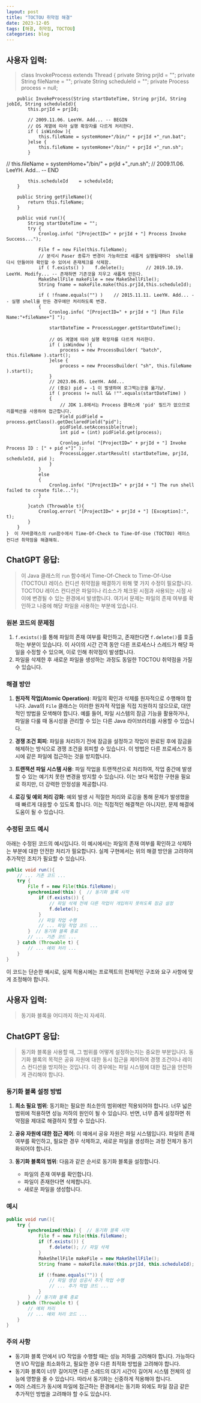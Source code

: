 ```yaml
---
layout: post
title: "TOCTOU 취약점 해결"
date: 2023-12-05
tags: [해결, 취약점, TOCTOU]
categories: blog
---
```


## 사용자 입력:
> class InvokeProcess extends Thread {
		private String prjId = "";
		private String fileName = "";
		private String scheduleId = "";
		private Process process = null;

		public InvokeProcess(String startDateTime, String prjId, String jobId, String scheduleId){
			this.prjId = prjId;

			// 2009.11.06. LeeYH. Add... -- BEGIN
			// OS 계열에 따라 실행 확장자를 다르게 처리한다.
			if ( isWindow ){
				this.fileName = systemHome+"/bin/" + prjId +"_run.bat";
			}else {
				this.fileName = systemHome+"/bin/" + prjId +"_run.sh";
			}
//			this.fileName = systemHome+"/bin/" + prjId +"_run.sh";
			// 2009.11.06. LeeYH. Add... -- END

			this.scheduleId    = scheduleId;
		}

		public String getFileName(){
			return this.fileName;
		}

		public void run(){
			String startDateTime = "";				
			try {
				Cronlog.info( "[ProjectID=" + prjId + "] Process Invoke Success...");

				File f = new File(this.fileName);
				// 분석시 Paser 종류가 변경이 가능하므로 새롭게 실행될때마다  shell를 다시 만들어야 확인할 수 있어서 존재체크를 삭제함.
				if ( f.exists() )    f.delete();		// 2019.10.19. LeeYH. Modify... -- 존재하면 기존것을 지우고 새롭게 만든다.
				MakeShellFile makeFile = new MakeShellFile();
				String fname = makeFile.make(this.prjId,this.scheduleId);

				if ( !fname.equals("") )	// 2015.11.11. LeeYH. Add... -- 실행 shell을 만든 경우에만 처리하도록 변경.
				{
					Cronlog.info( "[ProjectID=" + prjId + "] [Run File Name:"+fileName+"] ");

					startDateTime = ProcessLogger.getStartDateTime();

					// OS 계열에 따라 실행 확장자를 다르게 처리한다.
					if ( isWindow ){
						process = new ProcessBuilder( "batch", this.fileName ).start();
					}else {
						process = new ProcessBuilder( "sh", this.fileName ).start();
					}
					// 2023.06.05. LeeYH. Add...
					// (중요) pid = -1 이 발생하여 로그찍는곳을 옮기낟.
					if ( process != null && !"".equals(startDateTime) )
					{
				        // JDK 1.8에서는 Process 클래스에 'pid' 필드가 없으므로 리플렉션을 사용하여 접근합니다.
				        Field pidField = process.getClass().getDeclaredField("pid");
				        pidField.setAccessible(true);
				        int pid = (int) pidField.get(process);
				        
						Cronlog.info( "[ProjectID=" + prjId + "] Invoke Process ID : [" + pid +"]" );
						ProcessLogger.startResult( startDateTime, prjId, scheduleId, pid );
					}
				}
				else
				{
					Cronlog.info( "[ProjectID=" + prjId + "] The run shell failed to create file...");
				}

			}catch (Throwable t){
				Cronlog.error( "[ProjectID=" + prjId + "] [Exception]:", t);
			}
		}
	}  이 자바클래스의 run함수에서 Time-Of-Check to Time-Of-Use (TOCTOU) 레이스 컨디션 취약점을 해결해줘.

## ChatGPT 응답:
> 이 Java 클래스의 `run` 함수에서 Time-Of-Check to Time-Of-Use (TOCTOU) 레이스 컨디션 취약점을 해결하기 위해 몇 가지 수정이 필요합니다. TOCTOU 레이스 컨디션은 파일이나 리소스가 체크된 시점과 사용되는 시점 사이에 변경될 수 있는 환경에서 발생합니다. 여기서 문제는 파일의 존재 여부를 확인하고 나중에 해당 파일을 사용하는 부분에 있습니다.

### 원본 코드의 문제점

1. `f.exists()`를 통해 파일의 존재 여부를 확인하고, 존재한다면 `f.delete()`를 호출하는 부분이 있습니다. 이 사이의 시간 간격 동안 다른 프로세스나 스레드가 해당 파일을 수정할 수 있으며, 이로 인해 취약점이 발생합니다.
2. 파일을 삭제한 후 새로운 파일을 생성하는 과정도 동일한 TOCTOU 취약점을 가질 수 있습니다.

### 해결 방안

1. **원자적 작업(Atomic Operation)**: 파일의 확인과 삭제를 원자적으로 수행해야 합니다. Java의 `File` 클래스는 이러한 원자적 작업을 직접 지원하지 않으므로, 대안적인 방법을 모색해야 합니다. 예를 들어, 파일 시스템의 잠금 기능을 활용하거나, 파일을 다룰 때 동시성을 관리할 수 있는 다른 Java 라이브러리를 사용할 수 있습니다.

2. **경쟁 조건 회피**: 파일을 처리하기 전에 잠금을 설정하고 작업이 완료된 후에 잠금을 해제하는 방식으로 경쟁 조건을 회피할 수 있습니다. 이 방법은 다른 프로세스가 동시에 같은 파일에 접근하는 것을 방지합니다.

3. **트랜잭션 파일 시스템 사용**: 파일 작업을 트랜잭션으로 처리하여, 작업 중간에 발생할 수 있는 예기치 못한 변경을 방지할 수 있습니다. 이는 보다 복잡한 구현을 필요로 하지만, 더 강력한 안정성을 제공합니다.

4. **로깅 및 예외 처리 강화**: 예외 발생 시 적절한 처리와 로깅을 통해 문제가 발생했을 때 빠르게 대응할 수 있도록 합니다. 이는 직접적인 해결책은 아니지만, 문제 해결에 도움이 될 수 있습니다.

### 수정된 코드 예시

아래는 수정된 코드의 예시입니다. 이 예시에서는 파일의 존재 여부를 확인하고 삭제하는 부분에 대한 안전한 처리가 필요합니다. 실제 구현에서는 위의 해결 방안을 고려하여 추가적인 조치가 필요할 수 있습니다.

```java
public void run(){
    // ... 기존 코드 ...
    try {
        File f = new File(this.fileName);
        synchronized(this) {  // 동기화 블록 시작
            if (f.exists()) { 
                // 파일 삭제 전에 다른 작업이 개입하지 못하도록 잠금 설정
                f.delete();
            }
            // 파일 작업 수행
            // ... 파일 작업 코드 ...
        }  // 동기화 블록 종료
        // ... 기존 코드 ...
    } catch (Throwable t) {
        // ... 예외 처리 ...
    }
}
```

이 코드는 단순한 예시로, 실제 적용시에는 프로젝트의 전체적인 구조와 요구 사항에 맞게 조정해야 합니다.

## 사용자 입력:
> 동기화 블록을 어디까지 하는지 자세히.

## ChatGPT 응답:
> 동기화 블록을 사용할 때, 그 범위를 어떻게 설정하는지는 중요한 부분입니다. 동기화 블록의 목적은 공유 자원에 대한 동시 접근을 제어하여 경쟁 조건이나 레이스 컨디션을 방지하는 것입니다. 이 경우에는 파일 시스템에 대한 접근을 안전하게 관리해야 합니다.

### 동기화 블록 설정 방법

1. **최소 필요 범위**: 동기화는 필요한 최소한의 범위에만 적용되어야 합니다. 너무 넓은 범위에 적용하면 성능 저하의 원인이 될 수 있습니다. 반면, 너무 좁게 설정하면 취약점을 제대로 해결하지 못할 수 있습니다.

2. **공유 자원에 대한 접근 제어**: 이 예에서 공유 자원은 파일 시스템입니다. 파일의 존재 여부를 확인하고, 필요한 경우 삭제하고, 새로운 파일을 생성하는 과정 전체가 동기화되어야 합니다.

3. **동기화 블록의 범위**: 다음과 같은 순서로 동기화 블록을 설정합니다.
   - 파일의 존재 여부를 확인합니다.
   - 파일이 존재한다면 삭제합니다.
   - 새로운 파일을 생성합니다.

### 예시

```java
public void run(){
    try {
        synchronized(this) {  // 동기화 블록 시작
            File f = new File(this.fileName);
            if (f.exists()) { 
                f.delete(); // 파일 삭제
            }
            MakeShellFile makeFile = new MakeShellFile();
            String fname = makeFile.make(this.prjId, this.scheduleId); // 새 파일 생성

            if (!fname.equals("")) {
                // 파일 생성 성공시 추가 작업 수행
                // ... 추가 작업 코드 ...
            }
        }  // 동기화 블록 종료
    } catch (Throwable t) {
        // 예외 처리
        // ... 예외 처리 코드 ...
    }
}
```

### 주의 사항

- 동기화 블록 안에서 I/O 작업을 수행할 때는 성능 저하를 고려해야 합니다. 가능하다면 I/O 작업을 최소화하고, 필요한 경우 다른 최적화 방법을 고려해야 합니다.
- 동기화 블록이 너무 길어지면 다른 스레드의 대기 시간이 길어져 시스템 전체의 성능에 영향을 줄 수 있습니다. 따라서 동기화는 신중하게 적용해야 합니다.
- 여러 스레드가 동시에 파일에 접근하는 환경에서는 동기화 외에도 파일 잠금 같은 추가적인 방법을 고려해야 할 수도 있습니다.

